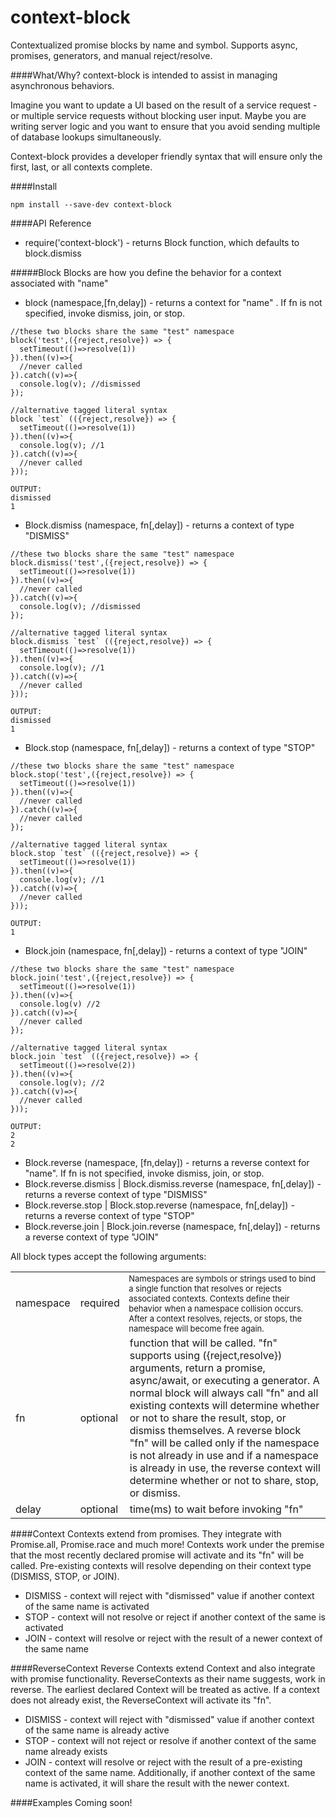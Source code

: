 # context-block
Contextualized promise blocks by name and symbol.  Supports async, promises, generators, and manual reject/resolve.

####What/Why?
context-block is intended to assist in managing asynchronous behaviors. 

Imagine you want to update a UI based on the result of a service request - or multiple service requests without blocking
user input. Maybe you are writing server logic and you want to ensure that you avoid sending multiple of database lookups simultaneously.

Context-block provides a developer friendly syntax that will ensure only the first, last, or all contexts complete.


####Install
````
npm install --save-dev context-block
````

####API Reference
* require('context-block') - returns Block function, which defaults to block.dismiss


#####Block
Blocks are how you define the behavior for a context associated with "name"

* block (namespace,[fn,delay]) - returns a context for "name" .  If fn is not specified, invoke dismiss, join, or stop. 
````
//these two blocks share the same "test" namespace
block('test',({reject,resolve}) => {
  setTimeout(()=>resolve(1))
}).then((v)=>{
  //never called
}).catch((v)=>{
  console.log(v); //dismissed
});

//alternative tagged literal syntax
block `test` (({reject,resolve}) => {
  setTimeout(()=>resolve(1))
}).then((v)=>{
  console.log(v); //1
}).catch((v)=>{
  //never called
}));

OUTPUT:
dismissed
1
````

* Block.dismiss (namespace, fn[,delay]) - returns a context of type "DISMISS"
````
//these two blocks share the same "test" namespace
block.dismiss('test',({reject,resolve}) => {
  setTimeout(()=>resolve(1))
}).then((v)=>{
  //never called
}).catch((v)=>{
  console.log(v); //dismissed
});

//alternative tagged literal syntax
block.dismiss `test` (({reject,resolve}) => {
  setTimeout(()=>resolve(1))
}).then((v)=>{
  console.log(v); //1
}).catch((v)=>{
  //never called
}));

OUTPUT:
dismissed
1
````

* Block.stop (namespace, fn[,delay]) - returns a context of type "STOP"
````
//these two blocks share the same "test" namespace
block.stop('test',({reject,resolve}) => {
  setTimeout(()=>resolve(1))
}).then((v)=>{
  //never called
}).catch((v)=>{
  //never called
});

//alternative tagged literal syntax
block.stop `test` (({reject,resolve}) => {
  setTimeout(()=>resolve(1))
}).then((v)=>{
  console.log(v); //1
}).catch((v)=>{
  //never called
}));

OUTPUT:
1
````

* Block.join (namespace, fn[,delay]) - returns a context of type "JOIN"
````
//these two blocks share the same "test" namespace
block.join('test',({reject,resolve}) => {
  setTimeout(()=>resolve(1))
}).then((v)=>{
  console.log(v) //2
}).catch((v)=>{
  //never called
});

//alternative tagged literal syntax
block.join `test` (({reject,resolve}) => {
  setTimeout(()=>resolve(2))
}).then((v)=>{
  console.log(v); //2
}).catch((v)=>{
  //never called
}));

OUTPUT:
2
2
````


* Block.reverse (namespace, [fn,delay]) - returns a reverse context for "name".  If fn is not specified, invoke dismiss, join, or stop.
* Block.reverse.dismiss | Block.dismiss.reverse (namespace, fn[,delay]) - returns a reverse context of type "DISMISS"
* Block.reverse.stop | Block.stop.reverse (namespace, fn[,delay]) - returns a reverse context of type "STOP"
* Block.reverse.join | Block.join.reverse (namespace, fn[,delay]) - returns a reverse context of type "JOIN"

All block types accept the following arguments:

<table>
<tr><td>namespace</td><td>required</td><td style="font-size:small">Namespaces are symbols or strings used to bind a single function that resolves or rejects associated contexts.  Contexts define their behavior when a namespace collision occurs.  After a context resolves, rejects, or stops, the namespace will become free again.</td></tr>
<tr><td>fn</td><td>optional</td><td>function that will be called.  "fn" supports using ({reject,resolve}) arguments, return a promise, async/await, or executing a generator.  A normal block will always call "fn" and all existing contexts will determine whether
  or not to share the result, stop, or dismiss themselves.  A reverse block "fn" will be called only if the namespace is not already in use and 
  if a namespace is already in use, the reverse context will determine whether or not to share, stop, or dismiss. 
</td></tr>
<tr><td>delay</td><td>optional</td><td>time(ms) to wait before invoking "fn"</td></tr>
</table>

####Context
Contexts extend from promises.  They integrate with Promise.all, Promise.race and much more!  Contexts work under the premise
that the most recently declared promise will activate and its "fn" will be called.  Pre-existing contexts will resolve depending on their context
type (DISMISS, STOP, or JOIN).  

* DISMISS - context will reject with "dismissed" value if another context of the same name is activated
* STOP - context will not resolve or reject if another context of the same is activated
* JOIN - context will resolve or reject with the result of a newer context of the same name

####ReverseContext
Reverse Contexts extend Context and also integrate with promise functionality.  ReverseContexts as their name suggests, work in reverse.
The earliest declared Context will be treated as active.  If a context does not already exist, the ReverseContext will activate
its "fn".  

* DISMISS - context will reject with "dismissed" value if another context of the same name is already active
* STOP - context will not reject or resolve if another context of the same name already exists
* JOIN - context will resolve or reject with the result of a pre-existing context of the same name.  Additionally, if another context of the same 
name is activated, it will share the result with the newer context.



####Examples
Coming soon!
